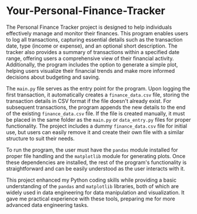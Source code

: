 # Your-Personal-Finance-Tracker
The Personal Finance Tracker project is designed to help individuals effectively manage and monitor their finances. This program enables users to log all transactions, capturing essential details such as the transaction date, type (income or expense), and an optional short description. The tracker also provides a summary of transactions within a specified date range, offering users a comprehensive view of their financial activity. Additionally, the program includes the option to generate a simple plot, helping users visualize their financial trends and make more informed decisions about budgeting and saving.

The `main.py` file serves as the entry point for the program. Upon logging the first transaction, it automatically creates a `finance_data.csv` file, storing the transaction details in CSV format if the file doesn't already exist. For subsequent transactions, the program appends the new details to the end of the existing `finance_data.csv` file. If the file is created manually, it must be placed in the same folder as the `main.py` or `data_entry.py` files for proper functionality. The project includes a dummy `finance_data.csv` file for initial use, but users can easily remove it and create their own file with a similar structure to suit their needs.

To run the program, the user must have the `pandas` module installed for proper file handling and the `matplotlib` module for generating plots. Once these dependencies are installed, the rest of the program's functionality is straightforward and can be easily understood as the user interacts with it.

This project enhanced my Python coding skills while providing a basic understanding of the `pandas` and `matplotlib` libraries, both of which are widely used in data engineering for data manipulation and visualization. It gave me practical experience with these tools, preparing me for more advanced data engineering tasks.




